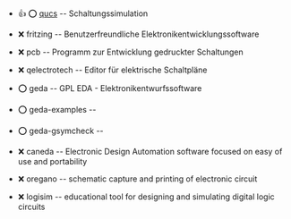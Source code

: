 - :+1: :o:  [qucs](https://launchpad.net/~qucs/+archive/ubuntu/qucs/+files/qucs_0.0.20.201022-1_amd64.deb)  --	Schaltungssimulation

- :x:  fritzing  --	Benutzerfreundliche Elektronikentwicklungssoftware
- :x:  pcb  --		Programm zur Entwicklung gedruckter Schaltungen
- :x:  qelectrotech  --	Editor für elektrische Schaltpläne
- :o:  geda  --	GPL EDA - Elektronikentwurfssoftware
- :o:  geda-examples  --
- :o:  geda-gsymcheck  --
- :x:  caneda  --	Electronic Design Automation software focused on easy of use and portability
- :x:  oregano  --	schematic capture and printing of electronic circuit
- :x:  logisim  --	educational tool for designing and simulating digital logic circuits
